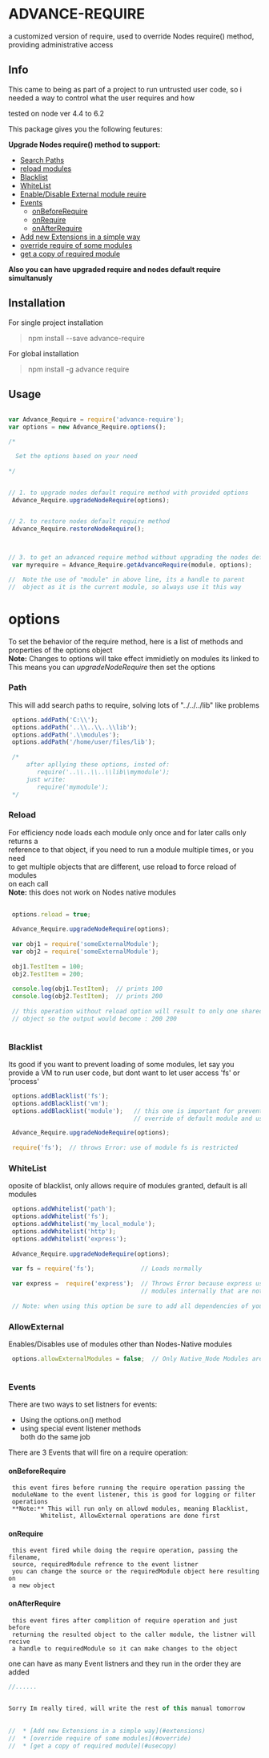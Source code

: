 # ADVANCE-REQUIRE
a customized version of require, used to override Nodes require() method,
providing administrative access


## Info
This came to being as part of a project to run untrusted user code,
so i needed a way to control what the user requires and how

tested on node ver 4.4 to 6.2

This package gives you the following feutures:

**Upgrade Nodes require() method to support:**
  * [Search Paths](#path)
  * [reload modules](#reload)
  * [Blacklist](#blacklist)
  * [WhiteList](#whitelist)
  * [Enable/Disable External module reuire](#allowexternal)
  * [Events](#events)
     * [onBeforeRequire](#onbeforerequire)
     * [onRequire](#onrequire)
     * [onAfterRequire](#onafterrequire)
  * [Add new Extensions in a simple way](#extensions)
  * [override require of some modules](#override)
  * [get a copy of required module](#usecopy)

**Also you can have upgraded require and nodes default require simultanusly**

## Installation
For single project installation
> npm install --save advance-require

For global installation
> npm install -g advance require


## Usage

```js

var Advance_Require = require('advance-require');
var options = new Advance_Require.options();

/* 

  Set the options based on your need
  
*/


// 1. to upgrade nodes default require method with provided options
 Advance_Require.upgradeNodeRequire(options);


// 2. to restore nodes default require method
 Advance_Require.restoreNodeRequire();



// 3. to get an advanced require method without upgrading the nodes default metod
 var myrequire = Advance_Require.getAdvanceRequire(module, options);

//  Note the use of "module" in above line, its a handle to parent 
//  object as it is the current module, so always use it this way

```


# options
To set the behavior of the require method, 
here is a list of methods and properties of the options object  
**Note:** Changes to options will take effect immidietly on modules its linked to  
 This means you can *upgradeNodeRequire* then set the options

### Path
This will add search paths to require, solving lots of "../../../lib" like problems  

```js
 options.addPath('C:\\');
 options.addPath('..\\..\\..\\lib');
 options.addPath('.\\modules');
 options.addPath('/home/user/files/lib');
 
 /*
     after apllying these options, insted of:
        require('..\\..\\..\\lib\\mymodule');
     just write:
        require('mymodule');
 */
```
  
### Reload
For efficiency node loads each module only once and for later calls only returns a  
reference to that object, if you need to run a module multiple times, or you need  
to get multiple objects that are different, use reload to force reload of modules  
on each call  
**Note:** this does not work on Nodes native modules

```js
 
 options.reload = true;
 
 Advance_Require.upgradeNodeRequire(options);
  
 var obj1 = require('someExternalModule');
 var obj2 = require('someExternalModule');
 
 obj1.TestItem = 100;
 obj2.TestItem = 200;
 
 console.log(obj1.TestItem);  // prints 100
 console.log(obj2.TestItem);  // prints 200
 
 // this operation without reload option will result to only one shared 
 // object so the output would become : 200 200
 
```


### Blacklist
Its good if you want to prevent loading of some modules, let say you provide a
VM to run user code, but dont want to let user access 'fs' or 'process'
 
```js
 options.addBlacklist('fs');
 options.addBlacklist('vm');
 options.addBlacklist('module');   // this one is important for preventing the  
                                   // override of default module and using new require

 Advance_Require.upgradeNodeRequire(options);
 
 require('fs');  // throws Error: use of module fs is restricted
```

### WhiteList
oposite of blacklist, only allows require of modules granted, default is all modules

```js
 options.addWhitelist('path');
 options.addWhitelist('fs');
 options.addWhitelist('my_local_module');
 options.addWhitelist('http');
 options.addWhitelist('express');
 
 Advance_Require.upgradeNodeRequire(options);
 
 var fs = require('fs');             // Loads normally
 
 var express =  require('express');  // Throws Error because express uses lots of other 
                                     // modules internally that are not listed here
 
 // Note: when using this option be sure to add all dependencies of your modules  
```

### AllowExternal
Enables/Disables use of modules other than Nodes-Native modules

```js
 options.allowExternalModules = false;  // Only Native_Node Modules are allowd
 
```

### Events
There are two ways to set listners for events:  
  * Using the options.on() method  
  * using special event listener methods  
both do the same job  

There are 3 Events that will fire on a require operation:
    
#### onBeforeRequire
     this event fires before running the require operation passing the  
     moduleName to the event listener, this is good for logging or filter  
     operations  
     **Note:** This will run only on allowd modules, meaning Blacklist,  
             Whitelist, AllowExternal operations are done first  
     
#### onRequire
     this event fired while doing the require operation, passing the filename,  
     source, requiredModule refrence to the event listner  
     you can change the source or the requiredModule object here resulting on  
     a new object
     
#### onAfterRequire
     this event fires after complition of require operation and just before   
     returning the resulted object to the caller module, the listner will recive  
     a handle to requiredModule so it can make changes to the object
     
one can have as many Event listners and they run in the order they are added

```js
//......
```
     
     
```js
     
Sorry Im really tired, will write the rest of this manual tomorrow
      
      
//  * [Add new Extensions in a simple way](#extensions)
//  * [override require of some modules](#override)
//  * [get a copy of required module](#usecopy)
 
```
